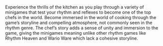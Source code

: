 Experience the thrills of the kitchen as you play through a variety of minigames that test your rhythm and reflexes to become one of the top chefs in the world. Become immersed in the world of cooking through the game’s storyline and compelling atmosphere, not commonly seen in the rhythm genre. The chef’s story adds a sense of unity and immersion to the game, giving the minigames meaning unlike other rhythm games like Rhythm Heaven and Wario Ware which lack a cohesive storyline.
